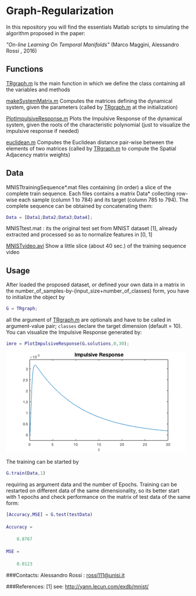 # Graph-Regularization
In this repository you will find the essentials Matlab scripts to simulating the algorithm proposed in the paper:

_"On-line Learning On Temporal Manifolds"_    (Marco Maggini, Alessandro Rossi , 2016) 

## Functions

[TRgraph.m](https://github.com/alered87/Graph-Regularization/blob/master/TRgraph.m)
Is the main function in which we define the class containing all the variables and methods

[makeSystemMatrix.m](https://github.com/alered87/Graph-Regularization/blob/master/makeSystemMatrix.m) 
Computes the matrices defining the dynamical system, given the parameters (called by [TRgraph.m](https://github.com/alered87/Graph-Regularization/blob/master/TRgraph.m) at the initialization)

[PlotImpulsiveResponse.m](https://github.com/alered87/Graph-Regularization/blob/master/PlotImpulsiveResponse.m) 
Plots the Impulsive Response of the dynamical system, given the roots of the characteristic polynomial (just to visualize the impulsive response if needed)

[euclidean.m](https://github.com/alered87/Graph-Regularization/blob/master/euclidean.m) 
Computes the Euclidean distance pair-wise between the elements of two matrices (called by [TRgraph.m](https://github.com/alered87/Graph-Regularization/blob/master/TRgraph.m) to compute the Spatial Adjacency matrix weights)


## Data


MNISTtrainingSequence\*.mat files containing (in order) a slice of the complete train sequence. Each files contains a matrix Data* collecting row-wise each sample (column 1 to 784) and its target (column 785 to 794). The complete sequence can be obtained by concatenating them:

```matlab
Data = [Data1;Data2;Data3;Data4];
```

MNISTtest.mat : its the original test set from MNIST dataset [1], already extracted and processed so as to normalize features in [0, 1]

[MNISTvideo.avi](https://github.com/alered87/Graph-Regularization/blob/master/MNISTvideo.avi)
Show a little slice (about 40 sec.) of the training sequence video


## Usage

After loaded the proposed dataset, or defined your own data in a matrix in the number_of_samples-by-(input_size+number_of_classes) form, you have to initialize the object by

```matlab
G = TRgraph;
```

all the argument of [TRgraph.m](https://github.com/alered87/Graph-Regularization/blob/master/TRgraph.m) are optionals and have to be called in argument-value pair; `classes` declare the target dimension (default = 10). You can visualize the Impulsive Response generated by:

```matlab
imre = PlotImpulsiveResponse(G.solutions,0,30);
```
<img src="pictures/imreplot.png" alt="Impulsive Response Plot"/><br/>

The training can be started by 

```matlab
G.train(Data,1)
```

requiring as argument data and the number of Epochs. Training can be restarted on different data of the same dimensionality, so its better start with 1 epochs and check performance on the matrix of test data of the same form:

```matlab
[Accuracy,MSE] = G.test(testData)

Accuracy = 

    0.8767

MSE = 

    0.0123
```

###Contacts: 
Alessandro Rossi : rossi111@unisi.it

###References:
[1] see: http://yann.lecun.com/exdb/mnist/
